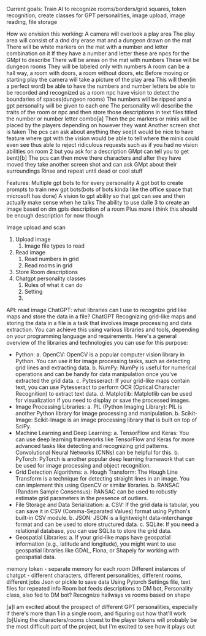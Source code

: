 ﻿Current goals: Train AI to recognize rooms/borders/grid squares, token recognition, create classes for GPT personalities, image upload, image reading, file storage




How we envision this working:
        A camera will overlook a play area
        The play area will consist of a dnd dry erase mat and a dungeon drawn on the mat
        There will be white markers on the mat with a number and letter combination on it
        If they have a number and letter these are npcs for the GMpt to describe
        There will be areas on the mat with numbers
        These will be dungeon rooms
        They will be labeled only with numbers
        A room can be a hall way, a room with doors, a room without doors, etc
        Before moving or starting play the camera will take a picture of the play area
        This will then(in a perfect word) be able to have the numbers and number letters be able to be recorded and recognized as a room npc have vision to detect the boundaries of spaces(dungeon rooms)
        The numbers will be ripped and a gpt personality will be given to each one
        The personality will describe the traits of the room or npc and then store those descriptions in text files titled the number or number letter combo[a]
        Then the pc markers or minis will be placed by the players depending on however they want
        Another screen shot is taken
        The pcs can ask about anything they see(it would be nice to have feature where gpt with the vision would be able to tell where the minis could even see thus able to reject ridiculous requests such as if you had no vision abilities on room 2 but you ask for a description GMpt can tell you to get bent)[b]
        The pcs can then move there characters and after they have moved they take another screen shot and can ask GMpt about their surroundings
        Rinse and repeat until dead or cool stuff


Features:
        Multiple gpt bots to for every personality
        A gpt bot to create prompts to train new gpt bots(bots of bots kinda like the office space that microsoft has done)
        A vision to gpt ability so that gpt can see and then actually make sense when he talks
        The ability to use dalle 3 to create an image based on dm gpts description of a room
        Plus more i think this should be enough description for now though
        
        
        


























Image upload and scan




1. Upload image 
   1. Image file types to read
2. Read image
   1. Read numbers in grid
   2. Read rooms in grid
3. Store Room descriptions
4. Chatgpt personality classes
   1. Rules of what it can do
   2. Setting
   3. 





API: read image
ChatGPT:
what libraries can I use to recognize grid like maps and store the data in a file?
ChatGPT
Recognizing grid-like maps and storing the data in a file is a task that involves image processing and data extraction. You can achieve this using various libraries and tools, depending on your programming language and requirements. Here's a general overview of the libraries and technologies you can use for this purpose:
* Python:
a. OpenCV: OpenCV is a popular computer vision library in Python. You can use it for image processing tasks, such as detecting grid lines and extracting data.
b. NumPy: NumPy is useful for numerical operations and can be handy for data manipulation once you've extracted the grid data.
c. Pytesseract: If your grid-like maps contain text, you can use Pytesseract to perform OCR (Optical Character Recognition) to extract text data.
d. Matplotlib: Matplotlib can be used for visualization if you need to display or save the processed images.
* Image Processing Libraries:
a. PIL (Python Imaging Library): PIL is another Python library for image processing and manipulation.
b. Scikit-Image: Scikit-Image is an image processing library that is built on top of SciPy.
* Machine Learning and Deep Learning:
a. TensorFlow and Keras: You can use deep learning frameworks like TensorFlow and Keras for more advanced tasks like detecting and recognizing grid patterns. Convolutional Neural Networks (CNNs) can be helpful for this.
b. PyTorch: PyTorch is another popular deep learning framework that can be used for image processing and object recognition.
* Grid Detection Algorithms:
a. Hough Transform: The Hough Line Transform is a technique for detecting straight lines in an image. You can implement this using OpenCV or similar libraries.
b. RANSAC (Random Sample Consensus): RANSAC can be used to robustly estimate grid parameters in the presence of outliers.
* File Storage and Data Serialization:
a. CSV: If the grid data is tabular, you can save it in CSV (Comma-Separated Values) format using Python's built-in CSV module.
b. JSON: JSON is a lightweight data-interchange format and can be used to store structured data.
c. SQLite: If you need a relational database, you can use SQLite to store the grid data.
* Geospatial Libraries:
a. If your grid-like maps have geospatial information (e.g., latitude and longitude), you might want to use geospatial libraries like GDAL, Fiona, or Shapely for working with geospatial data.




 
memory token - separate memory for each room
Different instances of chatgpt - different characters, different personalities, different rooms, different jobs
Json or pickle to save data
Using Pytorch
Settings file, text files for repeated info
Room bot feeds descriptions to DM bot,
Personality class, also fed to DM bot?
Recognize hallways vs rooms based on shape






  

[a]I am excited about the prospect of different GPT personalities, especially if there's more than 1 in a single room, and figuring out how that'll work
[b]Using the characters/rooms closest to the player tokens will probably be the most difficult part of the project, but I'm excited to see how it plays out